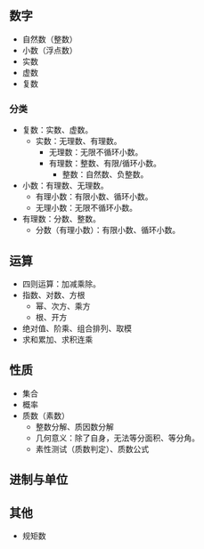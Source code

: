 
## 数字
- 自然数（整数）
- 小数（浮点数）
- 实数
- 虚数
- 复数

### 分类
- 复数：实数、虚数。
  - 实数：无理数、有理数。
    - 无理数：无限不循环小数。
    - 有理数：整数、有限/循环小数。
      - 整数：自然数、负整数。
- 小数：有理数、无理数。
  - 有理小数：有限小数、循环小数。
  - 无理小数：无限不循环小数。
- 有理数：分数、整数。
  - 分数（有理小数）：有限小数、循环小数。


## 运算
- 四则运算：加减乘除。
- 指数、对数、方根
  - 幂、次方、乘方
  - 根、开方
- 绝对值、阶乘、组合排列、取模
- 求和累加、求积连乘


## 性质
- 集合
- 概率
- 质数（素数）
  - 整数分解、质因数分解
  - 几何意义：除了自身，无法等分面积、等分角。
  - 素性测试（质数判定）、质数公式

##  进制与单位

## 其他
- 规矩数

